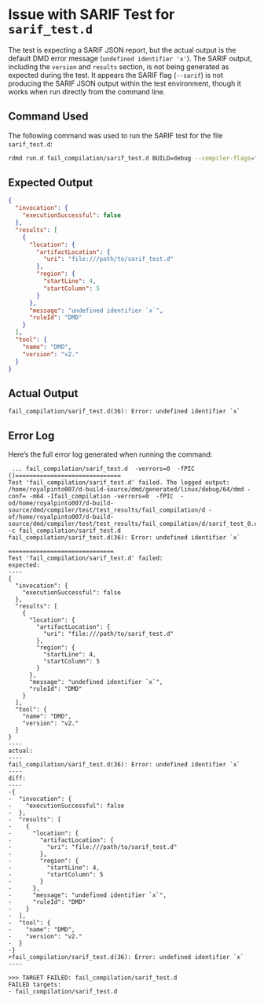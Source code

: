 # Issue with SARIF Test for `sarif_test.d`

The test is expecting a SARIF JSON report, but the actual output is the default DMD error message (`undefined identifier 'x'`). The SARIF output, including the `version` and `results` section, is not being generated as expected during the test. It appears the SARIF flag (`--sarif`) is not producing the SARIF JSON output within the test environment, though it works when run directly from the command line.

## Command Used

The following command was used to run the SARIF test for the file `sarif_test.d`:

```bash
rdmd run.d fail_compilation/sarif_test.d BUILD=debug --compiler-flags="--sarif"
```

## Expected Output

```json
{
  "invocation": {
    "executionSuccessful": false
  },
  "results": [
    {
      "location": {
        "artifactLocation": {
          "uri": "file:///path/to/sarif_test.d"
        },
        "region": {
          "startLine": 4,
          "startColumn": 5
        }
      },
      "message": "undefined identifier `x`",
      "ruleId": "DMD"
    }
  ],
  "tool": {
    "name": "DMD",
    "version": "v2."
  }
}
```

## Actual Output

```text
fail_compilation/sarif_test.d(36): Error: undefined identifier `x`
```

## Error Log

Here’s the full error log generated when running the command:

```
 ... fail_compilation/sarif_test.d  -verrors=0  -fPIC ()==============================
Test 'fail_compilation/sarif_test.d' failed. The logged output:
/home/royalpinto007/d-build-source/dmd/generated/linux/debug/64/dmd -conf= -m64 -Ifail_compilation -verrors=0  -fPIC  -od/home/royalpinto007/d-build-source/dmd/compiler/test/test_results/fail_compilation/d -of/home/royalpinto007/d-build-source/dmd/compiler/test/test_results/fail_compilation/d/sarif_test_0.o  -c fail_compilation/sarif_test.d 
fail_compilation/sarif_test.d(36): Error: undefined identifier `x`

==============================
Test 'fail_compilation/sarif_test.d' failed: 
expected:
----
{
  "invocation": {
    "executionSuccessful": false
  },
  "results": [
    {
      "location": {
        "artifactLocation": {
          "uri": "file:///path/to/sarif_test.d"
        },
        "region": {
          "startLine": 4,
          "startColumn": 5
        }
      },
      "message": "undefined identifier `x`",
      "ruleId": "DMD"
    }
  ],
  "tool": {
    "name": "DMD",
    "version": "v2."
  }
}
----
actual:
----
fail_compilation/sarif_test.d(36): Error: undefined identifier `x`
----
diff:
----
-{
-  "invocation": {
-    "executionSuccessful": false
-  },
-  "results": [
-    {
-      "location": {
-        "artifactLocation": {
-          "uri": "file:///path/to/sarif_test.d"
-        },
-        "region": {
-          "startLine": 4,
-          "startColumn": 5
-        }
-      },
-      "message": "undefined identifier `x`",
-      "ruleId": "DMD"
-    }
-  ],
-  "tool": {
-    "name": "DMD",
-    "version": "v2."
-  }
-}
+fail_compilation/sarif_test.d(36): Error: undefined identifier `x`
----

>>> TARGET FAILED: fail_compilation/sarif_test.d
FAILED targets:
- fail_compilation/sarif_test.d
```
